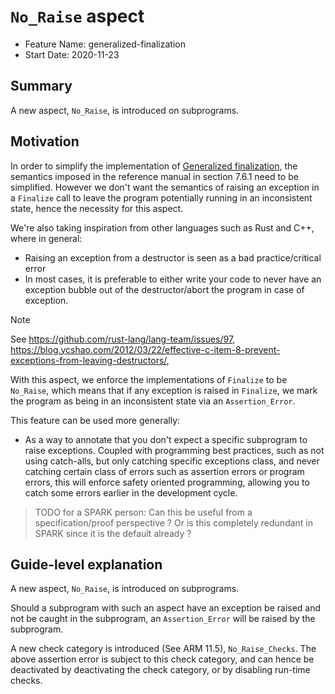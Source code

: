 # `No_Raise` aspect

- Feature Name: generalized-finalization
- Start Date: 2020-11-23

## Summary

A new aspect, `No_Raise`, is introduced on subprograms.

## Motivation

In order to simplify the implementation of [Generalized
finalization](rfc-generalized-finalization.md), the semantics imposed in the
reference manual in section 7.6.1 need to be simplified. However we don't want
the semantics of raising an exception in a `Finalize` call to leave the program
potentially running in an inconsistent state, hence the necessity for this
aspect.

We're also taking inspiration from other languages such as Rust and C++, where in general:

* Raising an exception from a destructor is seen as a bad practice/critical error
* In most cases, it is preferable to either write your code to never have an
  exception bubble out of the destructor/abort the program in case of
  exception.

> [!NOTE]
> See https://github.com/rust-lang/lang-team/issues/97,
> https://blog.ycshao.com/2012/03/22/effective-c-item-8-prevent-exceptions-from-leaving-destructors/,


With this aspect, we enforce the implementations of `Finalize` to be
`No_Raise`, which means that if any exception is raised in `Finalize`, we mark
the program as being in an inconsistent state via an `Assertion_Error`.

This feature can be used more generally:

* As a way to annotate that you don't expect a specific subprogram to raise
  exceptions. Coupled with programming best practices, such as not using
  catch-alls, but only catching specific exceptions class, and never catching
  certain class of errors such as assertion errors or program errors, this will
  enforce safety oriented programming, allowing you to catch some errors
  earlier in the development cycle.

> TODO for a SPARK person: Can this be useful from a specification/proof
> perspective ? Or is this completely redundant in SPARK since it is the
> default already ?

## Guide-level explanation

A new aspect, `No_Raise`, is introduced on subprograms.

Should a subprogram with such an aspect have an exception be raised and not be
caught in the subprogram, an `Assertion_Error` will be raised by the
subprogram.

A new check category is introduced (See ARM 11.5), `No_Raise_Checks`. The above
assertion error is subject to this check category, and can hence be deactivated
by deactivating the check category, or by disabling run-time checks.

